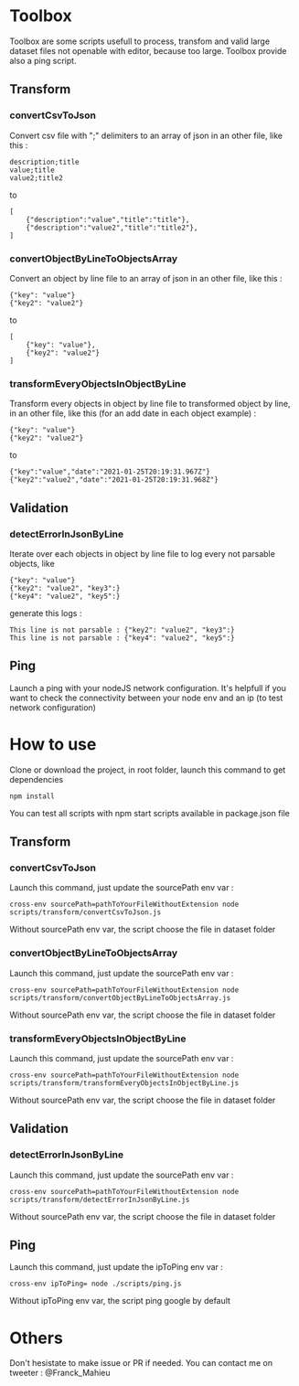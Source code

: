 # Toolbox
Toolbox are some scripts usefull to process, transfom and valid large dataset files not openable with editor, because too large.
Toolbox provide also a ping script. 

## Transform
### convertCsvToJson
Convert csv file with ";" delimiters to an array of json in an other file, like this : 
```
description;title
value;title
value2;title2
```
to
```
[
    {"description":"value","title":"title"},
    {"description":"value2","title":"title2"},
]
```

### convertObjectByLineToObjectsArray
Convert an object by line file to an array of json in an other file, like this : 
```
{"key": "value"}
{"key2": "value2"}
```
to  
```
[
    {"key": "value"},
    {"key2": "value2"}
]
```

### transformEveryObjectsInObjectByLine
Transform every objects in object by line file to transformed object by line, in an other file, like this 
(for an add date in each object example) : 
```
{"key": "value"}
{"key2": "value2"}
```
to  
```
{"key":"value","date":"2021-01-25T20:19:31.967Z"}
{"key2":"value2","date":"2021-01-25T20:19:31.968Z"}
```

## Validation
### detectErrorInJsonByLine
Iterate over each objects in object by line file to log every not parsable objects, like
```
{"key": "value"}
{"key2": "value2", "key3":}
{"key4": "value2", "key5":}

```
generate this logs :
```
This line is not parsable : {"key2": "value2", "key3":}
This line is not parsable : {"key4": "value2", "key5":}
```

## Ping
Launch a ping with your nodeJS network configuration.
It's helpfull if you want to check the connectivity between your node env and an ip (to test network configuration)
 
 
# How to use
Clone or download the project, in root folder, launch this command to get dependencies
```
npm install
```

You can test all scripts with npm start scripts available in package.json file

## Transform
### convertCsvToJson
Launch this command, just update the sourcePath env var :  
```
cross-env sourcePath=pathToYourFileWithoutExtension node scripts/transform/convertCsvToJson.js
```
Without sourcePath env var, the script choose the file in dataset folder

### convertObjectByLineToObjectsArray
Launch this command, just update the sourcePath env var :  
```
cross-env sourcePath=pathToYourFileWithoutExtension node scripts/transform/convertObjectByLineToObjectsArray.js
```
Without sourcePath env var, the script choose the file in dataset folder

### transformEveryObjectsInObjectByLine
Launch this command, just update the sourcePath env var :  
```
cross-env sourcePath=pathToYourFileWithoutExtension node scripts/transform/transformEveryObjectsInObjectByLine.js
```
Without sourcePath env var, the script choose the file in dataset folder

## Validation
### detectErrorInJsonByLine
Launch this command, just update the sourcePath env var :  
```
cross-env sourcePath=pathToYourFileWithoutExtension node scripts/transform/detectErrorInJsonByLine.js
```
Without sourcePath env var, the script choose the file in dataset folder

## Ping
Launch this command, just update the ipToPing env var :  
```
cross-env ipToPing= node ./scripts/ping.js
```
Without ipToPing env var, the script ping google by default

# Others
Don't hesistate to make issue or PR if needed.
You can contact me on tweeter : @Franck_Mahieu 
